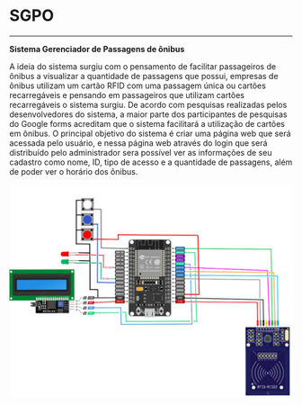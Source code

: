 # SGPO

---

**Sistema Gerenciador de Passagens de ônibus**

A ideia do sistema surgiu com o pensamento de facilitar passageiros de ônibus a visualizar a quantidade de passagens que possui, empresas de ônibus utilizam um cartão RFID com uma passagem única ou cartões recarregáveis e pensando em passageiros que utilizam cartões recarregáveis o sistema surgiu. De acordo com pesquisas realizadas pelos desenvolvedores do sistema, a maior parte dos participantes de pesquisas do Google forms acreditam que o sistema facilitará a utilização de cartões em ônibus. O principal objetivo do sistema é criar uma página web que será acessada pelo usuário, e nessa página web através do login que será distribuído pelo administrador sera possível ver as informações de seu cadastro como nome, ID, tipo de acesso e a quantidade de passagens, além de poder ver o horário dos ônibus.

<img src="./img/SGPO.png" alt="" data-align="center">
